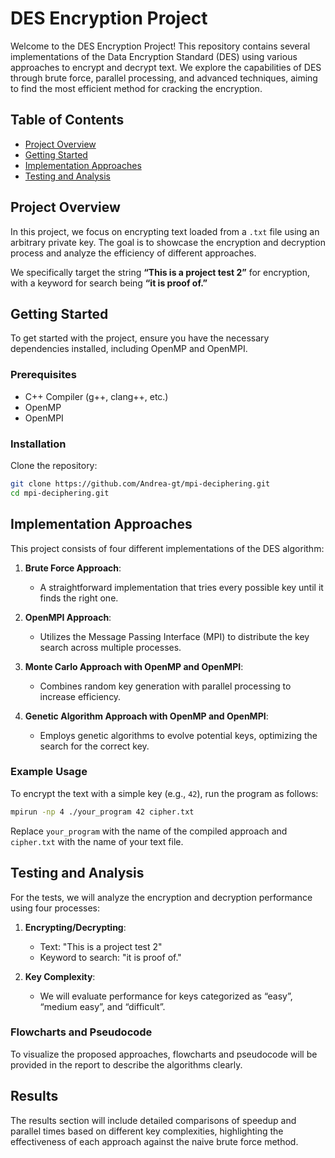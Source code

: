 # DES Encryption Project

Welcome to the DES Encryption Project! This repository contains several implementations of the Data Encryption Standard (DES) using various approaches to encrypt and decrypt text. We explore the capabilities of DES through brute force, parallel processing, and advanced techniques, aiming to find the most efficient method for cracking the encryption.

## Table of Contents

- [Project Overview](#project-overview)
- [Getting Started](#getting-started)
- [Implementation Approaches](#implementation-approaches)
- [Testing and Analysis](#testing-and-analysis)

## Project Overview

In this project, we focus on encrypting text loaded from a `.txt` file using an arbitrary private key. The goal is to showcase the encryption and decryption process and analyze the efficiency of different approaches. 

We specifically target the string **“This is a project test 2”** for encryption, with a keyword for search being **“it is proof of.”**

## Getting Started

To get started with the project, ensure you have the necessary dependencies installed, including OpenMP and OpenMPI. 

### Prerequisites

- C++ Compiler (g++, clang++, etc.)
- OpenMP
- OpenMPI

### Installation

Clone the repository:

```bash
git clone https://github.com/Andrea-gt/mpi-deciphering.git
cd mpi-deciphering.git
```

## Implementation Approaches

This project consists of four different implementations of the DES algorithm:

1. **Brute Force Approach**:
   - A straightforward implementation that tries every possible key until it finds the right one.
  
2. **OpenMPI Approach**:
   - Utilizes the Message Passing Interface (MPI) to distribute the key search across multiple processes.

3. **Monte Carlo Approach with OpenMP and OpenMPI**:
   - Combines random key generation with parallel processing to increase efficiency.
   
4. **Genetic Algorithm Approach with OpenMP and OpenMPI**:
   - Employs genetic algorithms to evolve potential keys, optimizing the search for the correct key.

### Example Usage

To encrypt the text with a simple key (e.g., `42`), run the program as follows:

```bash
mpirun -np 4 ./your_program 42 cipher.txt
```

Replace `your_program` with the name of the compiled approach and `cipher.txt` with the name of your text file.

## Testing and Analysis

For the tests, we will analyze the encryption and decryption performance using four processes:

1. **Encrypting/Decrypting**: 
   - Text: "This is a project test 2"
   - Keyword to search: "it is proof of."
   
2. **Key Complexity**:
   - We will evaluate performance for keys categorized as “easy”, “medium easy”, and “difficult”.

### Flowcharts and Pseudocode

To visualize the proposed approaches, flowcharts and pseudocode will be provided in the report to describe the algorithms clearly.

## Results

The results section will include detailed comparisons of speedup and parallel times based on different key complexities, highlighting the effectiveness of each approach against the naive brute force method.